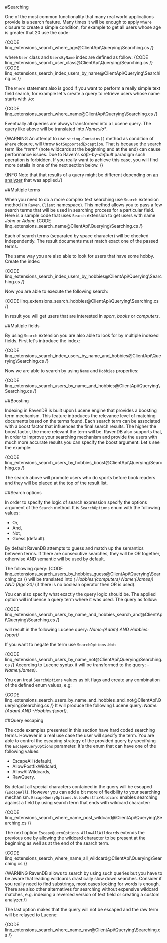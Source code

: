﻿#Searching

One of the most common functionality that many real world applications provide is a search feature. Many times it will be enough to apply `Where` closure to create a simple condition,
for example to get all users whose age is greater that 20 use the code:

{CODE linq_extensions_search_where_age@ClientApi\Querying\Searching.cs /}

where `User` class and `UsersByName` index are defined as follow:
{CODE linq_extensions_search_user_class@ClientApi\Querying\Searching.cs /}
{CODE linq_extensions_search_index_users_by_name@ClientApi\Querying\Searching.cs /}

The `Where` statement also is good if you want to perform a really simple text field search, for example let's create a query to retrieve users whose name starts with *Jo*:

{CODE linq_extensions_search_where_name@ClientApi\Querying\Searching.cs /}

Eventually all queries are always transformed into a Lucene query. The query like above will be translated into <em>Name:Jo*</em>.

{WARNING An attempt to use `string.Contains()` method as condition of `Where` closure, will throw `NotSupportedException`. That is because the search term like \*<em>term</em>* (note wildcards at the beginning and at the end) can cause performance issues. Due to Raven's *safe-by-default* paradigm such operation is forbidden. If you really want to achieve this case, you will find more details in one of the next section below. /}

{INFO Note that that results of a query might be different depending on [an analyzer](../static-indexes/configuring-index-options) that was applied./}

##Multiple terms

When you need to do a more complex text searching use `Search` extension method (in `Raven.Client` namespace). This method allows you to pass a few search terms that will be used in searching process for a particular field. Here is a sample code
that uses `Search` extension to get users with name *John* or *Adam*:
{CODE linq_extensions_search_name@ClientApi\Querying\Searching.cs /}

Each of search terms (separated by space character) will be checked independently. The result documents must match exact one of the passed terms.

The same way you are also able to look for users that have some hobby. Create the index:

{CODE linq_extensions_search_index_users_by_hobbies@ClientApi\Querying\Searching.cs /}

Now you are able to execute the following search:

{CODE linq_extensions_search_hobbies@ClientApi\Querying\Searching.cs /}

In result you will get users that are interested in *sport*, *books* or *computers*.

##Multiple fields

By using `Search` extension you are also able to look for by multiple indexed fields. First let's introduce the index:
 
{CODE linq_extensions_search_index_users_by_name_and_hobbies@ClientApi\Querying\Searching.cs /}

Now we are able to search by using `Name` and `Hobbies` properties:

{CODE linq_extensions_search_users_by_name_and_hobbies@ClientApi\Querying\Searching.cs /}

##Boosting

Indexing in RavenDB is built upon Lucene engine that provides a boosting term mechanism. This feature introduces the relevance level of matching documents based on the terms found. 
Each search term can be associated with a boost factor that influences the final search results. The higher the boost factor, the more relevant the term will be. 
RavenDB also supports that, in order to improve your searching mechanism and provide the users with much more accurate results you can specify the boost argument. Let's see the example:

{CODE linq_extensions_search_users_by_hobbies_boost@ClientApi\Querying\Searching.cs /}

The search above will promote users who do sports before book readers and they will be placed at the top of the result list.

##Search options

In order to specify the logic of search expression specify the options argument of the `Search` method. It is `SearchOptions` enum with the following values:

* Or,
* And,
* Not,
* Guess (default).

By default RavenDB attempts to guess and match up the semantics between terms. If there are consecutive searches, they will be OR together, otherwise AND semantic will be used by default.

The following query:
{CODE linq_extensions_search_users_by_hobbies_guess@ClientApi\Querying\Searching.cs /}
will be translated into <em>( Hobbies:(computers) Name:(James)) AND (Age:20)</em> (if there is no boolean operator then OR is used).

You can also specify what exactly the query logic should be. The applied option will influence a query term where it was used. The query as follow:

{CODE linq_extensions_search_users_by_name_and_hobbies_search_and@ClientApi\Querying\Searching.cs /}

will result in the following Lucene query: <em>Name:(Adam) AND Hobbies:(sport)</em>

If you want to negate the term use `SearchOptions.Not`:

{CODE linq_extensions_search_users_by_name_not@ClientApi\Querying\Searching.cs /}
According to Lucene syntax it will be transformed to the query: <em>-Name:(James)</em>.

You can treat `SearchOptions` values as bit flags and create any combination of the defined enum values, e.g:

{CODE linq_extensions_search_users_by_name_and_hobbies_and_not@ClientApi\Querying\Searching.cs /}
It will produce the following Lucene query: <em>Name:(Adam) AND -Hobbies:(sport)</em>.

##Query escaping

The code examples presented in this section have hard coded searching terms. However in a real use case the user will specify the term. You are able to control the escaping strategy of the provided query by specifying 
the `EscapeQueryOptions` parameter. It's the enum that can have one of the following values:

* EscapeAll (default),
* AllowPostfixWildcard,
* AllowAllWildcards,
* RawQuery.

By default all special characters contained in the query will be escaped (`EscapeAll`). However you can add a bit more of flexibility to your searching mechanism.
`EscapeQueryOptions.AllowPostfixWildcard` enables searching against a field by using search term that ends with wildcard character:

{CODE linq_extensions_search_where_name_post_wildcard@ClientApi\Querying\Searching.cs /}

The next option `EscapeQueryOptions.AllowAllWildcards` extends the previous one by allowing the wildcard character to be present at the beginning as well as at the end of the search term.

{CODE linq_extensions_search_where_name_all_wildcard@ClientApi\Querying\Searching.cs /}

{WARNING RavenDB allows to search by using such queries but you have to be aware that leading wildcards drastically slow down searches. Consider if you really need to find substrings, most cases looking for words is enough. There are also other alternatives for searching without expensive wildcard matches, e.g. indexing a reversed version of text field or creating a custom analyzer./}

The last option makes that the query will not be escaped and the raw term will be relayed to Lucene:

{CODE linq_extensions_search_where_name_raw@ClientApi\Querying\Searching.cs /}
